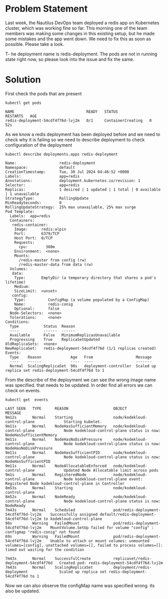 # **Problem Statement**

Last week, the Nautilus DevOps team deployed a redis app on Kubernetes cluster, which was working fine so far. This morning one of the team members was making some changes in this existing setup, but he made some mistakes and the app went down. We need to fix this as soon as possible. Please take a look.

T- he deployment name is redis-deployment. The pods are not in running state right now, so please look into the issue and fix the same.

# **Solution**

First check the pods that are present

```
kubectl get pods
```

```
NAME                                READY   STATUS              RESTARTS   AGE
redis-deployment-54cdf4f76d-lvj2m   0/1     ContainerCreating   0          52s
```

As we know a redis deployment has been deployed before and we need to check why it is failing so we need to describe deployment to check configuration of the deployment

```
kubectl describe deployments.apps redis-deployment 
```

```
Name:                   redis-deployment
Namespace:              default
CreationTimestamp:      Tue, 30 Jul 2024 04:46:52 +0000
Labels:                 app=redis
Annotations:            deployment.kubernetes.io/revision: 1
Selector:               app=redis
Replicas:               1 desired | 1 updated | 1 total | 0 available | 1 unavailable
StrategyType:           RollingUpdate
MinReadySeconds:        0
RollingUpdateStrategy:  25% max unavailable, 25% max surge
Pod Template:
  Labels:  app=redis
  Containers:
   redis-container:
    Image:      redis:alpin
    Port:       6379/TCP
    Host Port:  0/TCP
    Requests:
      cpu:        300m
    Environment:  <none>
    Mounts:
      /redis-master from config (rw)
      /redis-master-data from data (rw)
  Volumes:
   data:
    Type:       EmptyDir (a temporary directory that shares a pod's lifetime)
    Medium:
    SizeLimit:  <unset>
   config:
    Type:          ConfigMap (a volume populated by a ConfigMap)
    Name:          redis-conig
    Optional:      false
  Node-Selectors:  <none>
  Tolerations:     <none>
Conditions:
  Type           Status  Reason
  ----           ------  ------
  Available      False   MinimumReplicasUnavailable
  Progressing    True    ReplicaSetUpdated
OldReplicaSets:  <none>
NewReplicaSet:   redis-deployment-54cdf4f76d (1/1 replicas created)
Events:
  Type    Reason             Age   From                   Message
  ----    ------             ----  ----                   -------
  Normal  ScalingReplicaSet  98s   deployment-controller  Scaled up replica set redis-deployment-54cdf4f76d to 1
```

From the describe of the deployment we can see the wrong image name was specified. that needs to be updated. In order find all errors we can check on events.

```
kubectl get  events
```

```
LAST SEEN   TYPE      REASON                    OBJECT                                   MESSAGE
9m12s       Normal    Starting                  node/kodekloud-control-plane             Starting kubelet.
9m11s       Normal    NodeHasSufficientMemory   node/kodekloud-control-plane             Node kodekloud-control-plane status is now: NodeHasSufficientMemory
9m11s       Normal    NodeHasNoDiskPressure     node/kodekloud-control-plane             Node kodekloud-control-plane status is now: NodeHasNoDiskPressure
9m11s       Normal    NodeHasSufficientPID      node/kodekloud-control-plane             Node kodekloud-control-plane status is now: NodeHasSufficientPID
9m11s       Normal    NodeAllocatableEnforced   node/kodekloud-control-plane             Updated Node Allocatable limit across pods
9m1s        Normal    RegisteredNode            node/kodekloud-control-plane             Node kodekloud-control-plane event: Registered Node kodekloud-control-plane in Controller
8m53s       Normal    Starting                  node/kodekloud-control-plane
8m52s       Normal    NodeReady                 node/kodekloud-control-plane             Node kodekloud-control-plane status is now: NodeReady
7m43s       Normal    Scheduled                 pod/redis-deployment-54cdf4f76d-lvj2m    Successfully assigned default/redis-deployment-54cdf4f76d-lvj2m to kodekloud-control-plane
90s         Warning   FailedMount               pod/redis-deployment-54cdf4f76d-lvj2m    MountVolume.SetUp failed for volume "config" : configmap "redis-conig" not found
69s         Warning   FailedMount               pod/redis-deployment-54cdf4f76d-lvj2m    Unable to attach or mount volumes: unmounted volumes=[config], unattached volumes=[], failed to process volumes=[]: timed out waiting for the condition

7m43s       Normal    SuccessfulCreate          replicaset/redis-deployment-54cdf4f76d   Created pod: redis-deployment-54cdf4f76d-lvj2m
7m43s       Normal    ScalingReplicaSet         deployment/redis-deployment              Scaled up replica set redis-deployment-54cdf4f76d to 1
```

Now we can also observe the configMap name was specified wrong. its also be updated.
